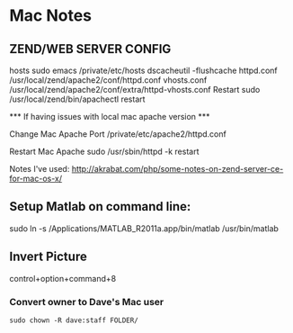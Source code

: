 # Mac Notes

## ZEND/WEB SERVER CONFIG

hosts
	sudo emacs /private/etc/hosts
	dscacheutil -flushcache
httpd.conf
	/usr/local/zend/apache2/conf/httpd.conf 
vhosts.conf
	/usr/local/zend/apache2/conf/extra/httpd-vhosts.conf
Restart 
	sudo /usr/local/zend/bin/apachectl restart

*** If having issues with local mac apache version ***

Change Mac Apache Port
       /private/etc/apache2/httpd.conf

Restart Mac Apache
	sudo /usr/sbin/httpd -k restart

Notes I've used:
      http://akrabat.com/php/some-notes-on-zend-server-ce-for-mac-os-x/


## Setup Matlab on command line:

   sudo ln -s /Applications/MATLAB_R2011a.app/bin/matlab /usr/bin/matlab

## Invert Picture

   control+option+command+8

### Convert owner to Dave's Mac user

    sudo chown -R dave:staff FOLDER/

